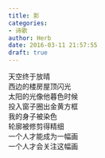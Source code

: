 ```yaml
---  
title: 影  
categories:  
- 诗歌  
author: Herb  
date: 2016-03-11 21:57:55  
draft: true
---  
```

天空终于放晴  
西边的楼房屋顶闪光  
太阳的光像他暮色时候  
投入窗子圈出金黄方框  
我的身子被染色  
轮廓被修剪得精细  
一个人才能成为一幅画  
一个人才会关注这幅画